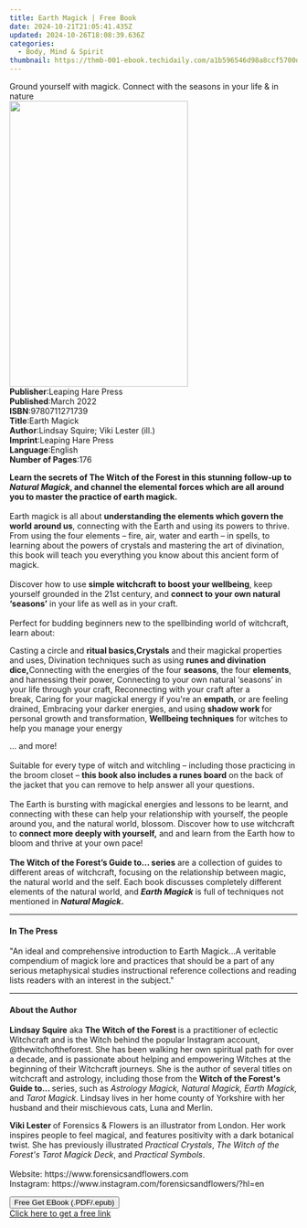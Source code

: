 ```yaml
---
title: Earth Magick | Free Book
date: 2024-10-21T21:05:41.435Z
updated: 2024-10-26T18:08:39.636Z
categories:
  - Body, Mind & Spirit
thumbnail: https://thmb-001-ebook.techidaily.com/a1b596546d98a8ccf5700df4ed184f4f2254f3a3fd9969d5633406d06d2ec00c.jpg
---
```

<main id="book-container">
  <div class="flex flex-col">
    <div class="book-brief flex-1 py-6 px-4 sm:p-6 md:py-10 md:px-8">
      <!-- brief-->
      <div class="book-brief-main">
        Ground yourself with magick. Connect with the seasons in your life & in
        nature
      </div>
    </div>
    <div
      class="book-meta-info flex-1 grid gap-4 col-start-1 col-end-3 row-start-1 sm:mb-6 sm:grid-cols-4 lg:gap-6 lg:col-start-2 lg:row-end-6 lg:row-span-6 lg:mb-0"
    >
      <div
        class="book-meta-info-left place-content-center mt-4 p-4 text-sm leading-6 col-start-2 col-span-2 dark:text-slate-400"
      >
        <img
          class="w-full h-500 object-cover rounded-lg sm:h-255 sm:col-span-2 lg:col-span-full"
          src="https://img-001-ebook.techidaily.com/88f47705f27d49e5bf4dfb55dc3172597da97d47920eacfecc37a65ea242e43e.jpg"
          alt=""
          width="312"
          height="500"
        />
      </div>
      <div
        class="book-meta-info-right mt-2 col-start-1 row-start-2 col-span-3 self-center"
      >
        <!-- meta data  -->
        <div class="flex flex-col px-4 md:px-8">
          <div class="flex-1">
            <strong>Publisher</strong>:<span class="px-2"
              >Leaping Hare Press</span
            >
          </div>
          <div class="flex-1">
            <strong>Published</strong>:<span class="px-2">March 2022</span>
          </div>
          <div class="flex-1">
            <strong>ISBN</strong>:<span class="px-2">9780711271739</span>
          </div>
          <div class="flex-1">
            <strong>Title</strong>:<span class="px-2">Earth Magick</span>
          </div>
          <div class="flex-1">
            <strong>Author</strong>:<span class="px-2"
              >Lindsay Squire; Viki Lester (ill.)</span
            >
          </div>
          <div class="flex-1">
            <strong>Imprint</strong>:<span class="px-2"
              >Leaping Hare Press</span
            >
          </div>
          <div class="flex-1">
            <strong>Language</strong>:<span class="px-2">English</span>
          </div>
          <div class="flex-1">
            <strong>Number of Pages</strong>:<span class="px-2">176</span>
          </div>
        </div>
      </div>
    </div>
    <div class="book-description flex-1 py-6 px-4 sm:p-6 md:py-10 md:px-8">
      <div class="book-description-main">
        <div accordion-content="" id="description">
          <p>
            <b
              >Learn the secrets of The Witch of the Forest in this stunning
              follow-up to <i>Natural Magick</i>, and channel&nbsp;the elemental
              forces which are all around you to master the practice of earth
              magick.</b
            ><br />
            &nbsp;<br />
            Earth magick is all about
            <b>understanding the elements which govern the world around us</b>,
            connecting with the Earth and using its powers to thrive. From using
            the four elements – fire, air, water and earth – in spells, to
            learning about the powers of crystals and mastering the art of
            divination, this book will teach you everything you know about this
            ancient form of magick.<br /><br />
            Discover how to use
            <b>simple witchcraft to boost your wellbeing</b>, keep yourself
            grounded in the 21st century, and
            <b>connect to your own natural ‘seasons’</b> in your life as well as
            in your craft.<br /><br />
            Perfect for budding beginners new to the spellbinding world
            of&nbsp;witchcraft, learn about:
          </p>
          Casting a circle and <b>ritual basics,</b><b>Crystals</b> and their
          magickal properties and uses,&nbsp;Divination techniques such as using
          <b>runes and divination dice,</b>Connecting with the energies of the
          four <b>seasons</b>, the four <b>elements</b>, and harnessing their
          power,&nbsp;Connecting to your own natural ‘seasons’ in your life
          through&nbsp;your craft,&nbsp;Reconnecting with your craft after a
          break,&nbsp;Caring for your magickal energy if you're an
          <b>empath</b>, or are feeling drained,&nbsp;Embracing&nbsp;your darker
          energies, and using <b>shadow work </b>for personal growth and
          transformation,&nbsp;<b>Wellbeing techniques</b> for witches to help
          you manage your energy
          <p>
            ... and more!<br /><br />
            Suitable for every type of witch and witchling – including
            those&nbsp;practicing&nbsp;in the broom closet&nbsp;–&nbsp;<b
              >this book also includes a runes board</b
            >&nbsp;on the back of the jacket that you can remove to help answer
            all your questions.<br /><br />
            The Earth is bursting with&nbsp;magickal energies and lessons to be
            learnt, and connecting with these can help your&nbsp;relationship
            with yourself, the people around you, and the natural world,
            blossom. Discover how to use witchcraft to&nbsp;<b
              >connect more deeply with yourself,</b
            >
            and and learn from the Earth how&nbsp;to bloom and thrive at your
            own pace!<br /><br /><b
              >The Witch of the Forest’s Guide to… series</b
            >
            are a collection of guides to different areas of witchcraft,
            focusing on&nbsp;the relationship between magic, the natural world
            and the self. Each book discusses completely different elements of
            the natural world, and&nbsp;<b><i>Earth Magick</i></b
            >&nbsp;is full of techniques not mentioned in&nbsp;<b
              ><i>Natural Magick</i>.</b
            >
          </p>
        </div>
        <div class="accordion-fader"></div>
      </div>
    </div>
    <div class="book-excerpts flex-1 py-6 px-4 sm:p-6 md:py-10 md:px-8">
      <!-- excerpts-->
      <div class="book-excerpts-main">
        <hr />
        <h4 class="placeholder placeholder-heading">
          <span>In The Press</span>
        </h4>
        <p>
          "An ideal and comprehensive introduction to Earth Magick...A veritable
          compendium of magick lore and practices that should be a part of any
          serious metaphysical studies instructional reference collections and
          reading lists readers with an interest in the subject."
        </p>
      </div>
    </div>
    <div class="book-about-author flex-1 py-6 px-4 sm:p-6 md:py-10 md:px-8">
      <!-- about author-->
      <div class="book-main-author-main">
        <hr />
        <h4 class="placeholder placeholder-heading">
          <span>About the Author</span>
        </h4>
        <p>
          <b>Lindsay Squire</b>&nbsp;aka <b>The Witch of the Forest </b>is a
          practitioner of eclectic Witchcraft and is the Witch behind the
          popular Instagram account, @thewitchoftheforest. She has been walking
          her own spiritual path for over a decade, and&nbsp;is passionate about
          helping and empowering Witches at the beginning of their Witchcraft
          journeys. She is the author of several titles on witchcraft and
          astrology, including those from the
          <b>Witch of the Forest's Guide to... </b>series, such as&nbsp;<i
            >Astrology Magick, Natural Magick, Earth Magick, </i
          >and <i>Tarot Magick</i>.&nbsp;Lindsay lives in her home county of
          Yorkshire with her husband and their mischievous cats, Luna and
          Merlin.
        </p>
        <p>
          <b>Viki Lester&nbsp;</b>of Forensics &amp; Flowers is an illustrator
          from London. Her work inspires people to feel magical, and features
          positivity with a dark botanical twist. She has previously illustrated
          <i>Practical Crystals</i>,
          <i>The Witch of the Forest's Tarot Magick Deck</i>, and
          <i>Practical Symbols</i>.<br /><br />Website:
          https://www.forensicsandflowers.com<br />Instagram:
          https://www.instagram.com/forensicsandflowers/?hl=en
        </p>
        <p></p>
      </div>
    </div>
    <div class="book-free-get flex-1 py-6 px-4 sm:p-6 md:py-10 md:px-8">
      <button
        id="btn-free-get"
        class="bg-blue-500 hover:bg-blue-700 text-white font-bold py-2 px-4 rounded"
      >
        Free Get EBook (.PDF/.epub)
      </button>
      <div id="countdown-display" class="px-2 text-lg mt-2"></div>
      <a
        id="free-link"
        class="hidden bg-blue-500 hover:bg-blue-700 text-white font-bold py-2 px-4 rounded"
        href="https://www.ebooks.com/en-us/book/210492780/earth-magick/lindsay-squire/"
        target="_blank"
        >Click here to get a free link</a
      >
    </div>
    <script>
      let countdownTime = 0;
      let countdownInterval = null;
      document
        .getElementById('btn-free-get')
        .addEventListener('click', startCountdown);
      function startCountdown() {
        countdownTime = new Date().getTime() + 60000 * 3;
        countdownInterval = setInterval(updateCountdown, 1000);
        document.getElementById('btn-free-get').disabled = true;
        document
          .getElementById('btn-free-get')
          .classList.add('bg-gray-500', 'cursor-not-allowed');
      }
      function updateCountdown() {
        let currentTime = new Date().getTime();
        let timeLeft = countdownTime - currentTime;
        let secondsLeft = Math.floor(timeLeft / 1000);
        document.getElementById('countdown-display').innerHTML =
          `Remaining time: ${secondsLeft} seconds.`;
        if (secondsLeft <= 0) {
          clearInterval(countdownInterval);
          document.getElementById('btn-free-get').classList.add('hidden');
          document.getElementById('free-link').classList.remove('hidden');
          document.getElementById('countdown-display').innerHTML = '';
        }
      }
    </script>
  </div>
</main>

<ins class="adsbygoogle"
      style="display:block"
      data-ad-client="ca-pub-7571918770474297"
      data-ad-slot="8358498916"
      data-ad-format="auto"
      data-full-width-responsive="true"></ins>
    